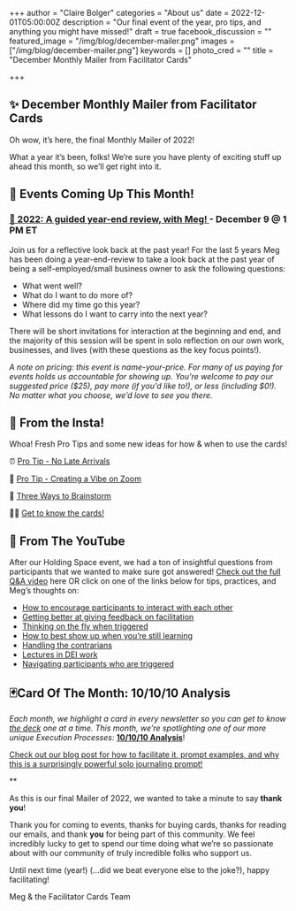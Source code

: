 +++
author = "Claire Bolger"
categories = "About us"
date = 2022-12-01T05:00:00Z
description = "Our final event of the year, pro tips, and anything you might have missed!"
draft = true
facebook_discussion = ""
featured_image = "/img/blog/december-mailer.png"
images = ["/img/blog/december-mailer.png"]
keywords = []
photo_cred = ""
title = "December Monthly Mailer from Facilitator Cards"

+++
## ✨ December **Monthly Mailer from Facilitator Cards**

Oh wow, it’s here, the final Monthly Mailer of 2022!

What a year it’s been, folks! We’re sure you have plenty of exciting stuff up ahead this month, so we’ll get right into it.

## **📆 Events Coming Up This Month!**

### [🧘 2022: A guided year-end review, with Meg! ](https://lu.ma/2022wasayear)- December 9 @ 1 PM ET

Join us for a reflective look back at the past year! For the last 5 years Meg has been doing a year-end-review to take a look back at the past year of being a self-employed/small business owner to ask the following questions:

* What went well?
* What do I want to do more of?
* Where did my time go this year?
* What lessons do I want to carry into the next year?

There will be short invitations for interaction at the beginning and end, and the majority of this session will be spent in solo reflection on our own work, businesses, and lives (with these questions as the key focus points!).

_A note on pricing: this event is name-your-price. For many of us paying for events holds us accountable for showing up. You're welcome to pay our suggested price ($25), pay more (if you'd like to!), or less (including $0!). No matter what you choose, we’d love to see you there._

## 📸 **From the Insta!**

Whoa! Fresh Pro Tips and some new ideas for how & when to use the cards!

⏰ [Pro Tip - No Late Arrivals](https://www.instagram.com/p/Ck_K52Ruh9T/)

🪩 [Pro Tip - Creating a Vibe on Zoom](https://www.instagram.com/p/ClRqoLLuEfx/)

🧠 [Three Ways to Brainstorm](https://www.instagram.com/p/ClOy_UXLbg9/)

🙆‍♀️ [Get to know the cards!](https://www.instagram.com/p/ClHP6DwuM42/)

## 🔴 From The YouTube

After our Holding Space event, we had a ton of insightful questions from participants that we wanted to make sure got answered! [Check out the full Q&A video](https://youtu.be/_e3OfQ2DrcY) here OR click on one of the links below for tips, practices, and Meg’s thoughts on:

* [How to encourage participants to interact with each other](https://youtu.be/_e3OfQ2DrcY?t=25)
* [Getting better at giving feedback on facilitation](https://youtu.be/_e3OfQ2DrcY?t=280)
* [Thinking on the fly when triggered](https://youtu.be/_e3OfQ2DrcY?t=712)
* [How to best show up when you’re still learning](https://youtu.be/_e3OfQ2DrcY?t=1069)
* [Handling the contrarians](https://youtu.be/_e3OfQ2DrcY?t=1362)
* [Lectures in DEI work](https://youtu.be/_e3OfQ2DrcY?t=1765)
* [Navigating participants who are triggered](https://youtu.be/_e3OfQ2DrcY?t=2025)

## 🃏Card Of The Month: **10/10/10 Analysis**

_Each month, we highlight a card in every newsletter so you can get to know_ [_the deck_](http://shop.facilitator.cards) _one at a time. This month, we’re spotlighting one of our more unique Execution Processes:_ [**10/10/10 Analysis**](https://www.facilitator.cards/cards/101010-analysis/)!

[Check out our blog post for how to facilitate it, prompt examples, and why this is a surprisingly powerful solo journaling prompt!](https://www.facilitator.cards/blog/december-card-of-the-month-10-10-10-analysis/)

\**

As this is our final Mailer of 2022, we wanted to take a minute to say **thank you**!

Thank you for coming to events, thanks for buying cards, thanks for reading our emails, and thank **you** for being part of this community. We feel incredibly lucky to get to spend our time doing what we’re so passionate about with our community of truly incredible folks who support us.

Until next time (year!) (…did we beat everyone else to the joke?), happy facilitating!

Meg & the Facilitator Cards Team